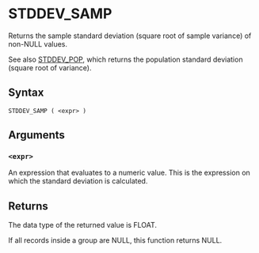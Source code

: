 # STDDEV_SAMP

Returns the sample standard deviation (square root of sample variance) of non-NULL values.

See also [STDDEV_POP](stddev_pop.md), which returns the population standard deviation (square root of variance).

## Syntax

```scopeql
STDDEV_SAMP ( <expr> )
```

## Arguments

### `<expr>`

An expression that evaluates to a numeric value. This is the expression on which the standard deviation is calculated.

## Returns

The data type of the returned value is FLOAT.

If all records inside a group are NULL, this function returns NULL.

